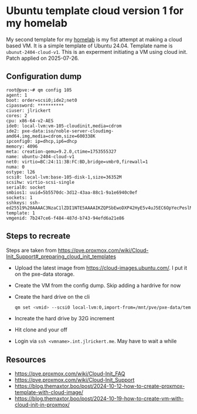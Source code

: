 # Ubuntu template cloud version 1 for my homelab

My second template for my [homelab](../578) is my fist attempt at making a cloud based VM. It is a simple template of Ubuntu 24.04. Template name is `ubunut-2404-cloud-v1`. This is an experment initiating a VM using cloud init. Patch applied on 2025-07-26.

## Configuration dump

```
root@pve:~# qm config 105
agent: 1
boot: order=scsi0;ide2;net0
cipassword: **********
ciuser: jlrickert
cores: 2
cpu: x86-64-v2-AES
ide0: local-lvm:vm-105-cloudinit,media=cdrom
ide2: pxe-data:iso/noble-server-cloudimg-amd64.img,media=cdrom,size=600338K
ipconfig0: ip=dhcp,ip6=dhcp
memory: 4096
meta: creation-qemu=9.2.0,ctime=1753555327
name: ubuntu-2404-cloud-v1
net0: virtio=BC:24:11:3B:FC:BD,bridge=vmbr0,firewall=1
numa: 0
ostype: l26
scsi0: local-lvm:base-105-disk-1,size=36352M
scsihw: virtio-scsi-single
serial0: socket
smbios1: uuid=5b5570dc-3d12-43aa-88c1-9a1e6940c0ef
sockets: 1
sshkeys: ssh-ed25519%20AAAAC3NzaC1lZDI1NTE5AAAAIKZQPSbEwoDXP42HyE5v4uJ5EC6OpYecPeslMdxQ3KUw%20admin%40jlrickert.me%0A
template: 1
vmgenid: 7b247ce6-f484-487d-b743-94efd6a21e86
```

## Steps to recreate

Steps are taken from <https://pve.proxmox.com/wiki/Cloud-Init_Support#_preparing_cloud_init_templates>

- Upload the latest image from <https://cloud-images.ubuntu.com/>. I put it on the pxe-data storage.
- Create the VM from the config dump. Skip adding a hardrive for now
- Create the hard drive on the cli

  ```bash
  qm set <vmid> --scsi0 local-lvm:0,import-from=/mnt/pve/pxe-data/template/iso/noble-server-cloudimg-amd64.img
  ```

- Increate the hard drive by 32G increment
- Hit clone and your off
- Login via `ssh <vmname>.int.jlrickert.me`. May have to wait a while

## Resources

- https://pve.proxmox.com/wiki/Cloud-Init_FAQ
- https://pve.proxmox.com/wiki/Cloud-Init_Support
- https://blog.themaxtor.boo/post/2024-10-12-how-to-create-proxmox-template-with-cloud-image/
- https://blog.themaxtor.boo/post/2024-10-19-how-to-create-vm-with-cloud-init-in-proxmox/
